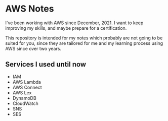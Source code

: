 # AWS Notes

I've been working with AWS since December, 2021. I want to keep improving my skills, and maybe prepare for a certification.

This repository is intended for my notes which probably are not going to be suited for you, since they are tailored for me and my learning process using AWS since over two years.

## Services I used until now

- IAM
- AWS Lambda
- AWS Connect
- AWS Lex
- DynamoDB
- CloudWatch
- SNS
- SES
